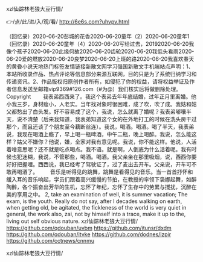 
xzl仙踪林老狼大豆行情/




👉/点/此/进/入/观/看/ http://6e6s.com?uhvpv.html




（回忆录）2020-06-20彭城的花香2020-06-20童年（2）2020-06-20童年1（回忆录）2020-06-20童年（4）2020-06-20写给过去，20192020-06-20我像个孩子2020-06-20此缘何故2020-06-20齿轮2020-06-20我低头看雨2020-06-20爱的燃放2020-06-20良梦2020-06-20上班的路2020-06-20我喜欢春天的黄昏小说天地热门标签友情链接新散文网学习强国新散文手机端站点声明：1、本站所收录作品、热点评论等信息部分来源互联网，目的只是为了系统归纳学习和传递资讯。2、作品版权归原创作者所有，如侵犯了你的权益，请将权益举证及作者信息发送至邮箱vip9369#126.com（#为@）我们核实后将做删除处理。Copyright
　　我表弟西西来了。我这个表弟去年年底结婚，过年正月里离婚。他小我三岁，身材瘦小，人老实。当年找对象时很困难，成了吹，吹了成。我姑和姑父都愁出了白头发。好不容易成了这个，我说，怎么就离了婚呢？我表弟嘟囔半天，说不清楚（后来我知道，我表弟知道这个女的在外地打工的时候在洗头房干过那个，而且还谈了个朋友至今藕断丝连）。我说，喝酒。喝酒。喝了半天，我表弟说，我现在喝酒上瘾了，早上喝一瓶啤酒，中午二瓶，晚上喝醉。我说，怎么能这样？姑父不嫌你？他说，嫌，全家对我有意见呢。我说，你不能这样。他说，人活着啥意思呢？还不就是吃点喝点。我不语。就是啊，人倒底为什么活着呢。我有时候也犯迷糊，我说，不管那些，喝酒。喝酒。我父亲坐在那里吸烟，说，西西你要好好把握哩。西西说，我已经考了驾驶证了，过了麦出去开车。父亲说，开车可不敢再喝酒了。
　　音乐是听得见的跳舞，跳舞是看得见的音乐。当一首首抒怀和缓入耳的音乐响起，学员们跟着高兴缓慢的节拍，在教授的率领下袅娜起舞，如醉陶醉，各个振奋出芳华的生机，忘怀了年纪，忘怀了生存中的劳累与搅扰，沉醉在美的享用之中。
2, take an examination of well, it is summer vacation;
The exam, is the youth.
Really do not say, after I decades walking on earth, when getting old, be agitated, the fickleness of the world is very quiet in general, the work also, zai, not by himself into a trace, make it up to the, living out self obvious nature.
xzl仙踪林老狼大豆行情/ https://github.com/qdouban/uvbm
https://github.com/itunsr/dxdm
https://github.com/qdouban/itvke
https://github.com/dodnes/lzpir
https://github.com/cctnews/cnnmu





xzl仙踪林老狼大豆行情/
